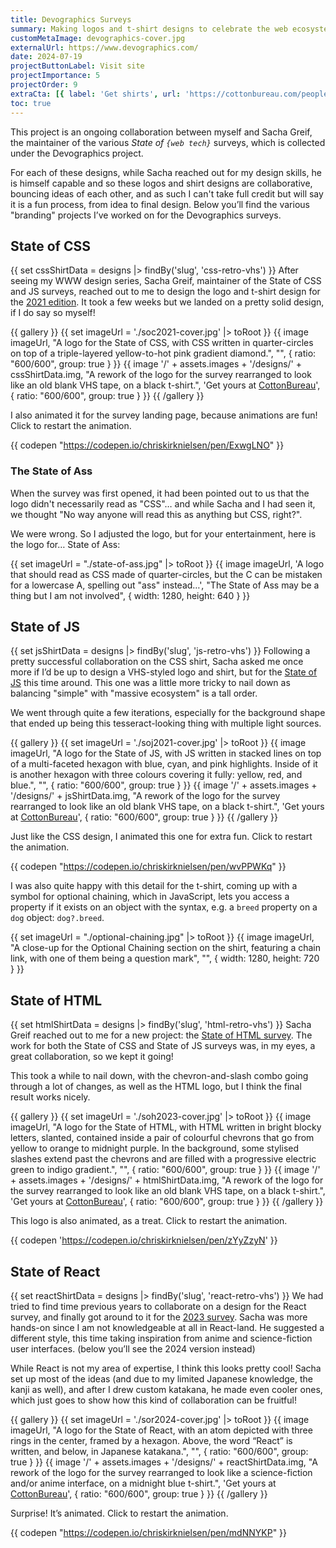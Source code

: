 ```yaml
---
title: Devographics Surveys
summary: Making logos and t-shirt designs to celebrate the web ecosystem for yearly surveys.
customMetaImage: devographics-cover.jpg
externalUrl: https://www.devographics.com/
date: 2024-07-19
projectButtonLabel: Visit site
projectImportance: 5
projectOrder: 9
extraCta: [{ label: 'Get shirts', url: 'https://cottonbureau.com/people/state-of-js' }]
toc: true
---
```


This project is an ongoing collaboration between myself and Sacha Greif, the maintainer of the various _State of `{web tech}`_ surveys, which is collected under the Devographics project.

For each of these designs, while Sacha reached out for my design skills, he is himself capable and so these logos and shirt designs are collaborative, bouncing ideas of each other, and as such I can't take full credit but will say it is a fun process, from idea to final design. Below you’ll find the various "branding" projects I’ve worked on for the Devographics surveys.

## State of CSS

{{ set cssShirtData = designs |> findBy('slug', 'css-retro-vhs') }}
After seeing my WWW design series, Sacha Greif, maintainer of the State of CSS and JS surveys, reached out to me to design the logo and t-shirt design for the [2021 edition](https://2021.stateofcss.com/en-US/). It took a few weeks but we landed on a pretty solid design, if I do say so myself!

{{ gallery }}
{{ set imageUrl = './soc2021-cover.jpg' |> toRoot }}
{{ image imageUrl, "A logo for the State of CSS, with CSS written in quarter-circles on top of a triple-layered yellow-to-hot pink gradient diamond.", "", { ratio: "600/600", group: true } }}
{{ image '/' + assets.images + '/designs/' + cssShirtData.img, "A rework of the logo for the survey rearranged to look like an old blank VHS tape, on a black t-shirt.", 'Get yours at <a href="'+cssShirtData.links.CottonBureau+'">CottonBureau</a>', { ratio: "600/600", group: true } }}
{{ /gallery }}

I also animated it for the survey landing page, because animations are fun! Click to restart the animation.

{{ codepen "https://codepen.io/chriskirknielsen/pen/ExwgLNO" }}

### The State of Ass

When the survey was first opened, it had been pointed out to us that the logo didn't necessarily read as "CSS"… and while Sacha and I had seen it, we thought "No way anyone will read this as anything but CSS, right?".

We were wrong. So I adjusted the logo, but for your entertainment, here is the logo for… State of Ass:

{{ set imageUrl = "./state-of-ass.jpg" |> toRoot }}
{{ image imageUrl, 'A logo that should read as CSS made of quarter-circles, but the C can be mistaken for a lowercase A, spelling out "ass" instead…', "The State of Ass may be a thing but I am not involved", { width: 1280, height: 640 } }}

## State of JS

{{ set jsShirtData = designs |> findBy('slug', 'js-retro-vhs') }}
Following a pretty successful collaboration on the CSS shirt, Sacha asked me once more if I’d be up to design a VHS-styled logo and shirt, but for the [State of JS](https://2021.stateofjs.com/en-US/) this time around. This one was a little more tricky to nail down as balancing "simple" with "massive ecosystem" is a tall order.

We went through quite a few iterations, especially for the background shape that ended up being this tesseract-looking thing with multiple light sources.

{{ gallery }}
{{ set imageUrl = './soj2021-cover.jpg' |> toRoot }}
{{ image imageUrl, "A logo for the State of JS, with JS written in stacked lines on top of a multi-faceted hexagon with blue, cyan, and pink highlights. Inside of it is another hexagon with three colours covering it fully: yellow, red, and blue.", "", { ratio: "600/600", group: true } }}
{{ image '/' + assets.images + '/designs/' + jsShirtData.img, "A rework of the logo for the survey rearranged to look like an old blank VHS tape, on a black t-shirt.", 'Get yours at <a href="'+jsShirtData.links.CottonBureau+'">CottonBureau</a>', { ratio: "600/600", group: true } }}
{{ /gallery }}

Just like the CSS design, I animated this one for extra fun. Click to restart the animation.

{{ codepen "https://codepen.io/chriskirknielsen/pen/wvPPWKq" }}

I was also quite happy with this detail for the t-shirt, coming up with a symbol for optional chaining, which in JavaScript, lets you access a property if it exists on an object with the syntax, e.g. a `breed` property on a `dog` object: `dog?.breed`.

{{ set imageUrl = "./optional-chaining.jpg" |> toRoot }}
{{ image imageUrl, "A close-up for the Optional Chaining section on the shirt, featuring a chain link, with one of them being a question mark", "", { width: 1280, height: 720 } }}

## State of HTML

{{ set htmlShirtData = designs |> findBy('slug', 'html-retro-vhs') }}
Sacha Greif reached out to me for a new project: the [State of HTML survey](https://2023.stateofhtml.com/en-US/). The work for both the State of CSS and State of JS surveys was, in my eyes, a great collaboration, so we kept it going!

This took a while to nail down, with the chevron-and-slash combo going through a lot of changes, as well as the HTML logo, but I think the final result works nicely.

{{ gallery }}
{{ set imageUrl = './soh2023-cover.jpg' |> toRoot }}
{{ image imageUrl, "A logo for the State of HTML, with HTML written in bright blocky letters, slanted, contained inside a pair of colourful chevrons that go from yellow to orange to midnight purple. In the background, some stylised slashes extend past the chevrons and are filled with a progressive electric green to indigo gradient.", "", { ratio: "600/600", group: true } }}
{{ image '/' + assets.images + '/designs/' + htmlShirtData.img, "A rework of the logo for the survey rearranged to look like an old blank VHS tape, on a black t-shirt.", 'Get yours at <a href="'+htmlShirtData.links.CottonBureau+'">CottonBureau</a>', { ratio: "600/600", group: true } }}
{{ /gallery }}

This logo is also animated, as a treat. Click to restart the animation.

{{ codepen 'https://codepen.io/chriskirknielsen/pen/zYyZzyN' }}

## State of React

{{ set reactShirtData = designs |> findBy('slug', 'react-retro-vhs') }}
We had tried to find time previous years to collaborate on a design for the React survey, and finally got around to it for the [2023 survey](https://2023.stateofreact.com/en-US/). Sacha was more hands-on since I am not knowledgeable at all in React-land. He suggested a different style, this time taking inspiration from anime and science-fiction user interfaces. (below you’ll see the 2024 version instead)

While React is not my area of expertise, I think this looks pretty cool! Sacha set up most of the ideas (and due to my limited Japanese knowledge, the kanji as well), and after I drew custom katakana, he made even cooler ones, which just goes to show how this kind of collaboration can be fruitful!

{{ gallery }}
{{ set imageUrl = './sor2024-cover.jpg' |> toRoot }}
{{ image imageUrl, "A logo for the State of React, with an atom depicted with three rings in the center, framed by a hexagon. Above, the word “React” is written, and below, in Japanese katakana.", "", { ratio: "600/600", group: true } }}
{{ image '/' + assets.images + '/designs/' + reactShirtData.img, "A rework of the logo for the survey rearranged to look like a science-fiction and/or anime interface, on a midnight blue t-shirt.", 'Get yours at <a href="'+reactShirtData.links.CottonBureau+'">CottonBureau</a>', { ratio: "600/600", group: true } }}
{{ /gallery }}

Surprise! It’s animated. Click to restart the animation.

{{ codepen "https://codepen.io/chriskirknielsen/pen/mdNNYKP" }}